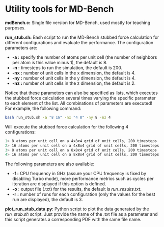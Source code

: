 # Utility tools for MD-Bench

**mdBench.c:** Single file version for MD-Bench, used mostly for teaching purposes.

**run_stub.sh:** Bash script to run the MD-Bench stubbed force calculation for different configurations and evaluate the performance.
The configuration parameters are:
- **-a <numbers>:** specify the number of atoms per unit cell (the number of neighbors per atom is this value minus 1), the default is 8.
- **-n <numbers>:** timesteps to run the simulation, the default is 200.
- **-nx <numbers>:** number of unit cells in the x dimension, the default is 4.
- **-ny <numbers>:** number of unit cells in the y dimension, the default is 4.
- **-nz <numbers>:** number of unit cells in the z dimension, the default is 2.

Notice that these parameters can also be specified as lists, which executes the stubbed force calculation several times varying the specific parameter to each element of the list.
All combinations of parameters are executed!
For example, the following command:

```bash
bash run_stub.sh -a "8 16" -nx "4 8" -ny 8 -nz 4
```

Will execute the stubbed force calculation for the following 4 configurations:

```bash
1> 8 atoms per unit cell on a 4x8x4 grid of unit cells, 200 timesteps
2> 16 atoms per unit cell on a 4x8x4 grid of unit cells, 200 timesteps
3> 8 atoms per unit cell on a 8x8x4 grid of unit cells, 200 timesteps
4> 16 atoms per unit cell on a 8x8x4 grid of unit cells, 200 timesteps
```

The following parameters are also available:
- **-f <frequency>:** CPU frequency in GHz (assure your CPU frequency is fixed by disabling Turbo mode), more performance metrics such as cycles per iteration are displayed if this option is defined.
- **-o <file>:** output file (.txt) for the results, the default is *run_results.txt*.
- **-r <runs>:** number of runs for each configuration (only the values for the best run are displayed), the default is 3.

**plot_run_stub_data.py:** Python script to plot the data generated by the *run_stub.sh* script. Just provide the name of the .txt file as a parameter and this script generates a corresponding PDF with the same file name.
